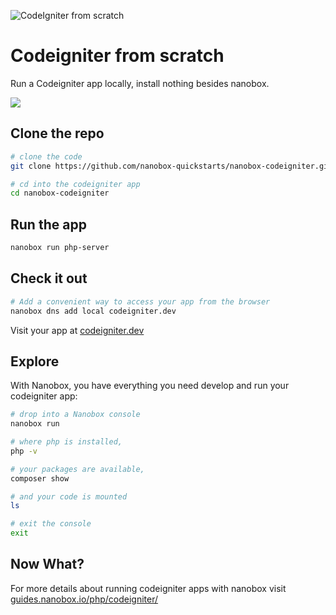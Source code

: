 ![CodeIgniter from scratch](https://guides.nanobox.io/assets/quickstart-icons/codeigniter.png)

# Codeigniter from scratch

Run a Codeigniter app locally, install nothing besides nanobox. 

<a href="https://nanobox.io/download"><img src="https://guides.nanobox.io/assets/quickstart-icons/download.png" /></a>


## Clone the repo

```bash
# clone the code
git clone https://github.com/nanobox-quickstarts/nanobox-codeigniter.git

# cd into the codeigniter app
cd nanobox-codeigniter
```

## Run the app

```bash
nanobox run php-server
```

## Check it out

```bash
# Add a convenient way to access your app from the browser
nanobox dns add local codeigniter.dev
```

Visit your app at <a href="http://codeigniter.dev" target="\_blank">codeigniter.dev</a>

## Explore
With Nanobox, you have everything you need develop and run your codeigniter app:

```bash
# drop into a Nanobox console
nanobox run

# where php is installed,
php -v

# your packages are available,
composer show

# and your code is mounted
ls

# exit the console
exit
```

## Now What?
For more details about running codeigniter apps with nanobox visit [guides.nanobox.io/php/codeigniter/](https://guides.nanobox.io/php/codeigniter/)
